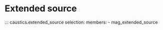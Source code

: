 # Extended source
::: caustics.extended_source
    selection:
        members:
        - mag_extended_source


